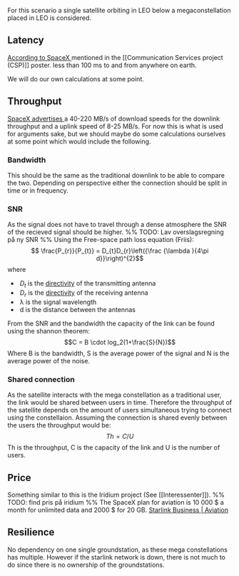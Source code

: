 For this scenario a single satellite orbiting in LEO below a megaconstellation placed in LEO is considered. 

## Latency

[According to SpaceX ](https://www.nasa.gov/wp-content/uploads/2024/07/sxs-spacex.png) mentioned in the [[Communication Services project (CSP)]] poster. less than 100 ms to and from anywhere on earth. 

We will do our own calculations at some point. 


## Throughput 

[SpaceX advertises ](https://www.starlink.com/business/aviation)a 40-220 MB/s of download speeds for the downlink throughput and a uplink speed of 8-25 MB/s. 
For now this is what is used for arguments sake, but we should maybe do some calculations ourselves at some point which would include the following. 
### Bandwidth
This should be the same as the traditional downlink to be able to compare the two. Depending on perspective either the connection should be split in time or in frequency. 

### SNR
As the signal does not have to travel through a dense atmosphere the SNR of the recieved signal should be higher. 
%% TODO: Lav overslagsregning på ny SNR %%
Using the Free-space path loss equation (Friis): 
$$ \frac{P_{r}}{P_{t}} = D_{t}D_{r}\left({\frac {\lambda }{4\pi d}}\right)^{2}$$
where

-  $D_{t}$ is the [directivity](https://en.wikipedia.org/wiki/Directivity "Directivity") of the transmitting antenna
-  $D_r$ is the [directivity](https://en.wikipedia.org/wiki/Directivity "Directivity") of the receiving antenna
-  λ is the signal wavelength
-  d is the distance between the antennas




From the SNR and the bandwidth the capacity of the link can be found using the shannon theorem: 
$$C = B \cdot log_2(1+\frac{S}{N})$$
Where B is the bandwidth, S is the average power of the signal and N is the average power of the noise. 



### Shared connection

As the satellite interacts with the mega constellation as a traditional user, the link would be shared between users in time. Therefore the throughput of the satellite depends on the amount of users simultaneous trying to connect using the constellaion. 
Assuming the connection is shared evenly between the users the throughput would be: 
 $$Th = C/U$$
 Th is the throughput, C is the capacity of the link and U is the number of users. 



## Price 

Something similar to this is the Iridium project (See [[Interessenter]]). 
%% TODO: find pris på iridium %%
The SpaceX plan for aviation is 10 000 $ a month for unlimited data and 2000 $ for 20 GB.
 [Starlink Business | Aviation](https://www.starlink.com/business/aviation)
 
## Resilience 
No dependency on one single groundstation, as these mega constellations has multiple. 
However if the starlink network is down, there is not much to do since there is no ownership of the groundstations. 
